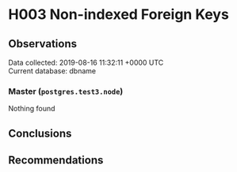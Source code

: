 # H003 Non-indexed Foreign Keys #

## Observations ##
Data collected: 2019-08-16 11:32:11 +0000 UTC  
Current database: dbname  


### Master (`postgres.test3.node`) ###



Nothing found



## Conclusions ##


## Recommendations ##

